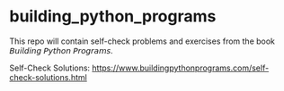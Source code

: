 # building_python_programs
This repo will contain self-check problems and exercises from the book 𝘉𝘶𝘪𝘭𝘥𝘪𝘯𝘨 𝘗𝘺𝘵𝘩𝘰𝘯 𝘗𝘳𝘰𝘨𝘳𝘢𝘮𝘴.

Self-Check Solutions: https://www.buildingpythonprograms.com/self-check-solutions.html
